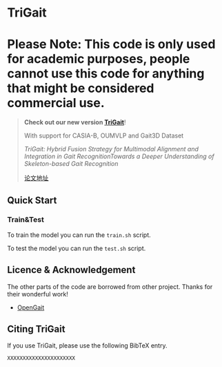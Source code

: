 # TriGait

Please Note: This code is only used for academic purposes, people cannot use this code for anything that might be considered commercial use.
=======
> __Check out our new version [TriGait](https://github.com/YanSun-github/TriGait)__!
>
> With support for CASIA-B, OUMVLP  and Gait3D Dataset
>
> _TriGait: Hybrid Fusion Strategy for Multimodal Alignment and Integration in Gait RecognitionTowards a Deeper Understanding of Skeleton-based Gait Recognition_
>
> [论文地址]()

## Quick Start

### Train&Test

To train the model you can run the `train.sh` script.

To test the model you can run the `test.sh` script.

## Licence & Acknowledgement

The other parts of the code are borrowed from other project. Thanks for their wonderful work!

- [OpenGait](https://github.com/ShiqiYu/OpenGait)

## <a name="CitingGaitGraph"></a>Citing TriGait

If you use TriGait, please use the following BibTeX entry.

```
XXXXXXXXXXXXXXXXXXXXXX
```
